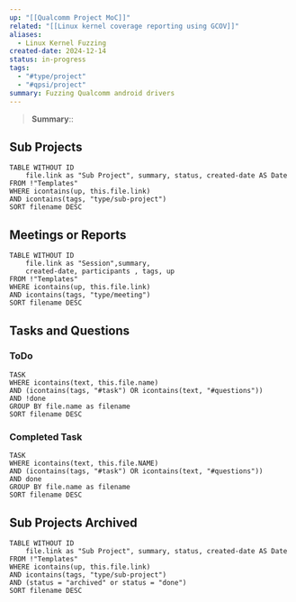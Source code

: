 ```yaml
---
up: "[[Qualcomm Project MoC]]"
related: "[[Linux kernel coverage reporting using GCOV]]"
aliases:
  - Linux Kernel Fuzzing
created-date: 2024-12-14
status: in-progress
tags:
  - "#type/project"
  - "#qpsi/project"
summary: Fuzzing Qualcomm android drivers
---
```


> **Summary**:: 

## Sub Projects

```dataview
TABLE WITHOUT ID
	file.link as "Sub Project", summary, status, created-date AS Date
FROM !"Templates"
WHERE icontains(up, this.file.link)
AND icontains(tags, "type/sub-project")
SORT filename DESC
```


## Meetings or Reports

```dataview
TABLE WITHOUT ID
	file.link as "Session",summary,
	created-date, participants , tags, up
FROM !"Templates"
WHERE icontains(up, this.file.link)
AND icontains(tags, "type/meeting")
SORT filename DESC
```

## Tasks and Questions

### ToDo

```dataview
TASK
WHERE icontains(text, this.file.name)
AND (icontains(tags, "#task") OR icontains(text, "#questions"))
AND !done
GROUP BY file.name as filename
SORT filename DESC
```

### Completed Task

```dataview
TASK
WHERE icontains(text, this.file.NAME)
AND (icontains(tags, "#task") OR icontains(text, "#questions"))
AND done
GROUP BY file.name as filename
SORT filename DESC
```

## Sub Projects Archived

```dataview
TABLE WITHOUT ID
	file.link as "Sub Project", summary, status, created-date AS Date
FROM !"Templates"
WHERE icontains(up, this.file.link)
AND icontains(tags, "type/sub-project")
AND (status = "archived" or status = "done")
SORT filename DESC
```